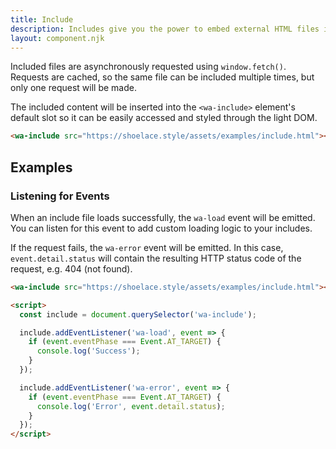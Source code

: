 ```yaml
---
title: Include
description: Includes give you the power to embed external HTML files into the page.
layout: component.njk
---
```


Included files are asynchronously requested using `window.fetch()`. Requests are cached, so the same file can be included multiple times, but only one request will be made.

The included content will be inserted into the `<wa-include>` element's default slot so it can be easily accessed and styled through the light DOM.

```html {.example}
<wa-include src="https://shoelace.style/assets/examples/include.html"></wa-include>
```

## Examples

### Listening for Events

When an include file loads successfully, the `wa-load` event will be emitted. You can listen for this event to add custom loading logic to your includes.

If the request fails, the `wa-error` event will be emitted. In this case, `event.detail.status` will contain the resulting HTTP status code of the request, e.g. 404 (not found).

```html
<wa-include src="https://shoelace.style/assets/examples/include.html"></wa-include>

<script>
  const include = document.querySelector('wa-include');

  include.addEventListener('wa-load', event => {
    if (event.eventPhase === Event.AT_TARGET) {
      console.log('Success');
    }
  });

  include.addEventListener('wa-error', event => {
    if (event.eventPhase === Event.AT_TARGET) {
      console.log('Error', event.detail.status);
    }
  });
</script>
```
